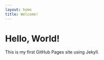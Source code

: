 ```yaml
---
layout: home
title: Welcome!
---
```


# Hello, World!
This is my first GitHub Pages site using Jekyll.
